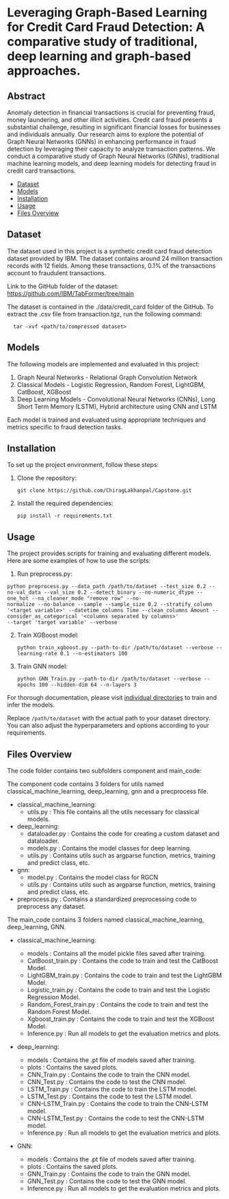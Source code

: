# Leveraging Graph-Based Learning for Credit Card Fraud Detection:  A comparative study of traditional, deep learning and graph-based approaches.

## Abstract

Anomaly detection in financial transactions is crucial for preventing fraud, money laundering, and other illicit activities. Credit card fraud presents a substantial challenge, resulting in significant financial losses for businesses and individuals annually. Our research aims to explore the potential of Graph Neural Networks (GNNs) in enhancing performance in fraud detection by leveraging their capacity to analyze transaction patterns. We conduct a comparative study of Graph Neural Networks (GNNs), traditional machine learning models, and deep learning models for detecting fraud in credit card transactions. 

- [Dataset](#dataset)
- [Models](#models)
- [Installation](#installation)
- [Usage](#usage)
- [Files Overview](#files-overview)


## Dataset

The dataset used in this project is a synthetic credit card fraud detection dataset provided by IBM. The dataset contains around 24 million transaction records with 12 fields. Among these transactions, 0.1% of the transactions account to fraudulent transactions.

Link to the GitHub folder of the dataset: https://github.com/IBM/TabFormer/tree/main

The dataset is contained in the  ./data/credit_card folder of the GitHub. To extract the .csv file from transaction.tgz, run the following command:

```
  tar -xvf <path/to/compressed dataset>
```

## Models

The following models are implemented and evaluated in this project:

1. Graph Neural Networks - Relational Graph Convolution Network
2. Classical Models - Logistic Regression, Random Forest, LightGBM, CatBoost, XGBoost
3. Deep Learning Models - Convolutional Neural Networks (CNNs), Long Short Term Memory (LSTM), Hybrid architecture using CNN and LSTM

Each model is trained and evaluated using appropriate techniques and metrics specific to fraud detection tasks.


## Installation

To set up the project environment, follow these steps:

1. Clone the repository:
   ```
   git clone https://github.com/ChiragLakhanpal/Capstone.git
   ```

2. Install the required dependencies:
   ```
   pip install -r requirements.txt
   ```

## Usage

The project provides scripts for training and evaluating different models. Here are some examples of how to use the scripts:

1. Run preprocess.py:
  ```
  python preprocess.py --data_path /path/to/dataset --test_size 0.2 --no-val_data --val_size 0.2 --detect_binary --no-numeric_dtype --one_hot --na_cleaner_mode "remove row" --no- 
  normalize --no-balance --sample --sample_size 0.2 --stratify_column '<target variable>' --datetime_columns Time --clean_columns Amount --consider_as_categorical '<columns separated by columns>'
  --target 'target variable' --verbose
  ```
2. Train XGBoost model:
   ```
   python train_xgboost.py --path-to-dir /path/to/dataset --verbose --learning-rate 0.1 --n-estimators 100
   ```

3. Train GNN model:
   ```
   python GNN_Train.py --path-to-dir /path/to/dataset --verbose --epochs 100 --hidden-dim 64 --n-layers 3 
   ```

For thorough documentation, please visit [individual directories](https://github.com/ChiragLakhanpal/Capstone/tree/main/code/main_code) to train and infer the models.

Replace `/path/to/dataset` with the actual path to your dataset directory. You can also adjust the hyperparameters and options according to your requirements.


## Files Overview

The code folder contains two subfolders component and main_code:

The component code contains 3 folders for utils named classical_machine_learning, deep_learning, gnn and a precprocess file.

- classical_machine_learning:
  - utils.py : This file contains all the utils necessary for classical models.
- deep_learning:
  - dataloader.py : Contains the code for creating a custom dataset and dataloader.
  - models.py : Contains the model classes for deep learning.
  - utils.py : Contains utils such as argparse function, metrics, training and predict class, etc.
- gnn:
  - model.py : Contains the model class for RGCN
  - utils.py : Contains utils such as argparse function, metrics, training and predict class, etc.
- preprocess.py : Contains a standardized preprocessing code to preprocess any dataset.

The main_code contains 3 folders named classical_machine_learning, deep_learning, GNN.

- classical_machine_learning:
  - models : Contains all the model pickle files saved after training.
  - CatBoost_train.py : Contains the code to train and test the CatBoost Model.
  - LightGBM_train.py : Contains the code to train and test the LightGBM Model.
  - Logistic_train.py : Contains the code to train and test the Logistic Regression Model.
  - Random_Forest_train.py : Contains the code to train and test the Random Forest Model.
  - Xgboost_train.py : Contains the code to train and test the XGBoost Model.
  - Inference.py : Run all models to get the evaluation metrics and plots.
 
- deep_learning:
  - models : Contains the .pt file of models saved after training.
  - plots : Contains the saved plots.
  - CNN_Train.py : Contains the code to train the CNN model.
  - CNN_Test.py : Contains the code to test the CNN model.
  - LSTM_Train.py : Contains the code to train the LSTM model.
  - LSTM_Test.py : Contains the code to test the LSTM model.
  - CNN-LSTM_Train.py : Contains the code to train the CNN-LSTM model.
  - CNN-LSTM_Test.py : Contains the code to test the CNN-LSTM model.
  - Inference.py : Run all models to get the evaluation metrics and plots.

- GNN:
  - models : Contains the .pt file of models saved after training.
  - plots : Contains the saved plots.
  - GNN_Train.py : Contains the code to train the GNN model.
  - GNN_Test.py : Contains the code to test the GNN model.
  - Inference.py : Run all models to get the evaluation metrics and plots.
